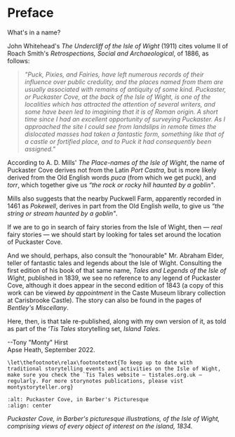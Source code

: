 # Preface

What's in a name?

John Whitehead's *The Undercliff of the Isle of Wight* (1911) cites volume II of Roach Smith's *Retrospections, Social and Archaeological*, of 1886, as follows:

> *"Puck, Pixies, and Fairies, have left numerous records of their influence over public credulity, and the places named from them are usually associated with remains of antiquity of some kind. Puckaster, or Puckaster Cove, at the back of the Isle of Wight, is one of the localities which has attracted the attention of several writers, and some have been led to imagining that it is of Roman origin. A short time since I had an excellent opportunity of surveying Puckaster. As I approached the site I could see from landslips in remote times the dislocated masses had taken a fantastic form, something like that of a castle or fortified place, and to Puck it had
consequently been assigned."*

According to A. D. Mills' *The Place-names of the Isle of Wight*, the name of Puckaster Cove derives not from the Latin *Port Castra*, but is more likely derived from the Old English words *puca* (from which we get puck), and *torr*, which together give us *“the rock or rocky hill haunted by a goblin"*.

Mills also suggests that the nearby Puckwell Farm, apparently recorded in 1461 as *Pokewell*, derives in part from the Old English *wella*, to give us *“the string or stream haunted by a goblin"*.

If we are to go in search of fairy stories from the Isle of Wight, then — *real* fairy stories — we should start by looking for tales set around the location of Puckaster Cove.

And we should, perhaps, also consult the “honourable" Mr. Abraham Elder, teller of fantastic tales and legends about the Isle of Wight. Consulting the first edition of his book of that same name, *Tales and Legends of the Isle of Wight*, published in 1839, we see no reference to any legend of Puckaster Cove, although it does appear in the second edition of 1843 (a copy of this work can be viewed *by appointment* in the Caste Museum library collection at Carisbrooke Castle). The story can also be found in the pages of *Bentley's Miscellany*.

Here, then, is that tale re-published, along with my own version of it, as told as part of the *‘Tis Tales* storytelling set, *Island Tales*.

--Tony "Monty" Hirst  
Apse Heath, September 2022.


```{raw} latex
\let\thefootnote\relax\footnotetext{To keep up to date with traditional storytelling events and activities on the Isle of Wight, make sure you check the `Tis Tales website — tistales.org.uk — regularly. For more storynotes publications, please vist montystoryteller.org}
```

```{image} images/barberspicturesq00barbiala_0191.jpg
:alt: Puckaster Cove, in Barber's Picturesque
:align: center
```

*Puckaster Cove, in Barber's picturesque illustrations, of the Isle of Wight, comprising views of every object of interest on the island, 1834.*